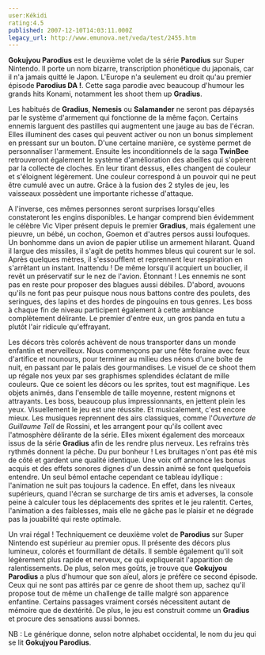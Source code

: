 ```yaml
---
user:Kékidi
rating:4.5
published: 2007-12-10T14:03:11.000Z
legacy_url: http://www.emunova.net/veda/test/2455.htm
---
```

**Gokujyou Parodius** est le deuxième volet de la série **Parodius** sur Super Nintendo. Il porte un nom bizarre, transcription phonétique du japonais, car il n'a jamais quitté le Japon. L'Europe n'a seulement eu droit qu'au premier épisode **Parodius DA !**. Cette saga parodie avec beaucoup d'humour les grands hits Konami, notamment les shoot them up **Gradius**.  

  

Les habitués de **Gradius**, **Nemesis** ou **Salamander** ne seront pas dépaysés par le système d'armement qui fonctionne de la même façon. Certains ennemis larguent des pastilles qui augmentent une jauge au bas de l'écran. Elles illuminent des cases qui peuvent activer ou non un bonus simplement en pressant sur un bouton. D'une certaine manière, ce système permet de personnaliser l'armement. Ensuite les inconditionnels de la saga **TwinBee** retrouveront également le système d'amélioration des abeilles qui s'opèrent par la collecte de cloches. En leur tirant dessus, elles changent de couleur et s'éloignent légèrement. Une couleur correspond à un pouvoir qui ne peut être cumulé avec un autre. Grâce à la fusion des 2 styles de jeu, les vaisseaux possèdent une importante richesse d'attaque.  

  

A l'inverse, ces mêmes personnes seront surprises lorsqu'elles constateront les engins disponibles. Le hangar comprend bien évidemment le célèbre Vic Viper présent depuis le premier **Gradius**, mais également une pieuvre, un bébé, un cochon, Goemon et d'autres persos aussi loufoques. Un bonhomme dans un avion de papier utilise un armement hilarant. Quand il largue des missiles, il s'agit de petits hommes bleus qui courent sur le sol. Après quelques mètres, il s'essoufflent et reprennent leur respiration en s'arrêtant un instant. Inattendu ! De même lorsqu'il acquiert un bouclier, il revêt un préservatif sur le nez de l'avion. Étonnant ! Les ennemis ne sont pas en reste pour proposer des blagues aussi débiles. D'abord, avouons qu'ils ne font pas peur puisque nous nous battons contre des poulets, des seringues, des lapins et des hordes de pingouins en tous genres. Les boss à chaque fin de niveau participent également à cette ambiance complètement délirante. Le premier d'entre eux, un gros panda en tutu a plutôt l'air ridicule qu'effrayant.  

  

Les décors très colorés achèvent de nous transporter dans un monde enfantin et merveilleux. Nous commençons par une fête foraine avec feux d'artifice et nounours, pour terminer au milieu des néons d'une boîte de nuit, en passant par le palais des gourmandises. Le visuel de ce shoot them up régale nos yeux par ses graphismes splendides éclatant de mille couleurs. Que ce soient les décors ou les sprites, tout est magnifique. Les objets animés, dans l'ensemble de taille moyenne, restent mignons et attrayants. Les boss, beaucoup plus impressionnants, en jettent plein les yeux. Visuellement le jeu est une réussite. Et musicalement, c'est encore mieux. Les musiques reprennent des airs classiques, comme l'_Ouverture de Guillaume Tell_ de Rossini, et les arrangent pour qu'ils collent avec l'atmosphère délirante de la série. Elles mixent également des morceaux issus de la série **Gradius** afin de les rendre plus nerveux. Les refrains très rythmés donnent la pêche. Du pur bonheur ! Les bruitages n'ont pas été mis de côté et gardent une qualité identique. Une voix off annonce les bonus acquis et des effets sonores dignes d'un dessin animé se font quelquefois entendre. Un seul bémol entache cependant ce tableau idyllique : l'animation ne suit pas toujours la cadence. En effet, dans les niveaux supérieurs, quand l'écran se surcharge de tirs amis et adverses, la console peine à calculer tous les déplacements des sprites et le jeu ralentit. Certes, l'animation a des faiblesses, mais elle ne gâche pas le plaisir et ne dégrade pas la jouabilité qui reste optimale.  

  

Un vrai régal ! Techniquement ce deuxième volet de **Parodius** sur Super Nintendo est supérieur au premier opus. Il présente des décors plus lumineux, colorés et fourmillant de détails. Il semble également qu'il soit légèrement plus rapide et nerveux, ce qui expliquerait l'apparition de ralentissements. De plus, selon mes goûts, je trouve que **Gokujyou Parodius** a plus d'humour que son aïeul, alors je préfère ce second épisode. Ceux qui ne sont pas attirés par ce genre de shoot them up, sachez qu'il propose tout de même un challenge de taille malgré son apparence enfantine. Certains passages vraiment corsés nécessitent autant de mémoire que de dextérité. De plus, le jeu est construit comme un **Gradius** et procure des sensations aussi bonnes.  

  

NB : Le générique donne, selon notre alphabet occidental, le nom du jeu qui se lit **Gokujyou Parodius**.